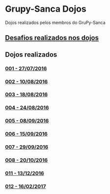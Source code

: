 # Grupy-Sanca Dojos
Dojos realizados pelos membros do GruPy-Sanca

## [Desafios realizados nos dojos](https://github.com/grupy-sanca/dojos/blob/master/desafios.md)

## Dojos realizados

### [001 - 27/07/2016](https://github.com/grupy-sanca/dojos/tree/master/001)

### [002 - 10/08/2016](https://github.com/grupy-sanca/dojos/tree/master/002)

### [003 - 18/08/2016](https://github.com/grupy-sanca/dojos/tree/master/003)

### [004 - 24/08/2016](https://github.com/grupy-sanca/dojos/tree/master/004)

### [005 - 08/09/2016](https://github.com/grupy-sanca/dojos/tree/master/005)

### [006 - 15/09/2016](https://github.com/grupy-sanca/dojos/tree/master/006)

### [007 - 29/09/2016](https://github.com/grupy-sanca/dojos/tree/master/007)

### [008 - 20/10/2016](https://github.com/grupy-sanca/dojos/tree/master/008)

### [011 - 13/12/2016](https://github.com/grupy-sanca/dojos/tree/master/011)

### [012 - 16/02/2017](https://github.com/grupy-sanca/dojos/tree/master/012)
